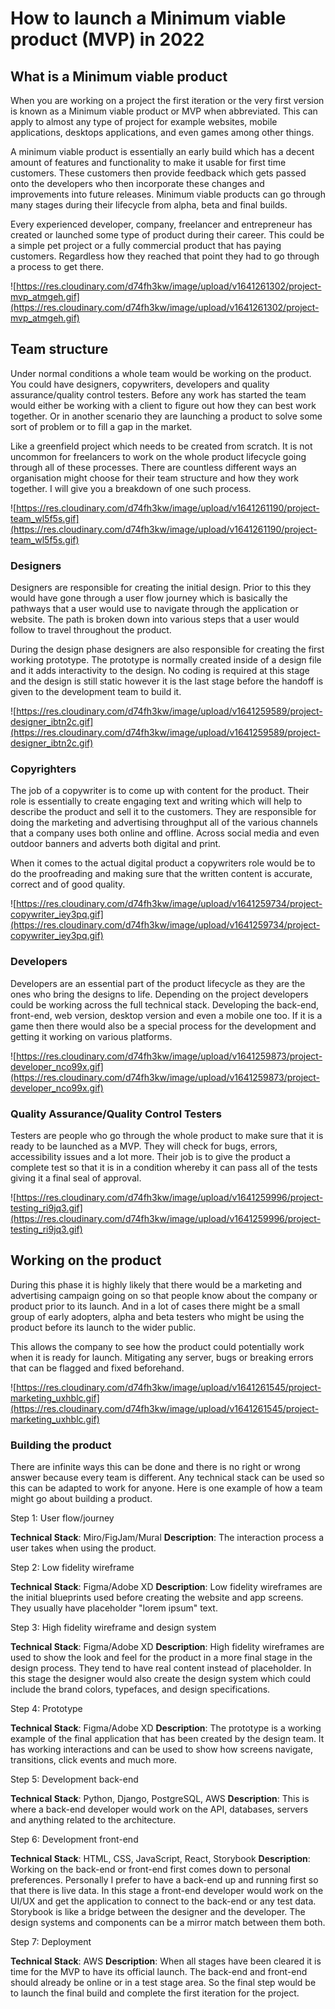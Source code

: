 # How to launch a Minimum viable product (MVP) in 2022
## What is a Minimum viable product

When you are working on a project the first iteration or the very first version is known as a Minimum viable product or MVP when abbreviated. This can apply to almost any type of project for example websites, mobile applications, desktops applications, and even games among other things.

A minimum viable product is essentially an early build which has a decent amount of features and functionality to make it usable for first time customers. These customers then provide feedback which gets passed onto the developers who then incorporate these changes and improvements into future releases. Minimum viable products can go through many stages during their lifecycle from alpha, beta and final builds.

Every experienced developer, company, freelancer and entrepreneur has created or launched some type of product during their career. This could be a simple pet project or a fully commercial product that has paying customers. Regardless how they reached that point they had to go through a process to get there.

![https://res.cloudinary.com/d74fh3kw/image/upload/v1641261302/project-mvp_atmgeh.gif](https://res.cloudinary.com/d74fh3kw/image/upload/v1641261302/project-mvp_atmgeh.gif)

## Team structure
Under normal conditions a whole team would be working on the product. You could have designers, copywriters, developers and quality assurance/quality control testers. Before any work has started the team would either be working with a client to figure out how they can best work together. Or in another scenario they are launching a product to solve some sort of problem or to fill a gap in the market. 

Like a greenfield project which needs to be created from scratch. It is not uncommon for freelancers to work on the whole product lifecycle going through all of these processes. There are countless different ways an organisation might choose for their team structure and how they work together. I will give you a breakdown of one such process.

![https://res.cloudinary.com/d74fh3kw/image/upload/v1641261190/project-team_wl5f5s.gif](https://res.cloudinary.com/d74fh3kw/image/upload/v1641261190/project-team_wl5f5s.gif)

### Designers
Designers are responsible for creating the initial design. Prior to this they would have gone through a user flow journey which is basically the pathways that a user would use to navigate through the application or website. The path is broken down into various steps that a user would follow to travel throughout the product.

During the design phase designers are also responsible for creating the first working prototype. The prototype is normally created inside of a design file and it adds interactivity to the design. No coding is required at this stage and the design is still static however it is the last stage before the handoff is given to the development team to build it.

![https://res.cloudinary.com/d74fh3kw/image/upload/v1641259589/project-designer_ibtn2c.gif](https://res.cloudinary.com/d74fh3kw/image/upload/v1641259589/project-designer_ibtn2c.gif)

### Copyrighters
The job of a copywriter is to come up with content for the product. Their role is essentially to create engaging text and writing which will help to describe the product and sell it to the customers. They are responsible for doing the marketing and advertising throughput all of the various channels that a company uses both online and offline. Across social media and even outdoor banners and adverts both digital and print.

When it comes to the actual digital product a copywriters role would be to do the proofreading and making sure that the written content is accurate, correct and of good quality.

![https://res.cloudinary.com/d74fh3kw/image/upload/v1641259734/project-copywriter_iey3pq.gif](https://res.cloudinary.com/d74fh3kw/image/upload/v1641259734/project-copywriter_iey3pq.gif)

### Developers
Developers are an essential part of the product lifecycle as they are the ones who bring the designs to life. Depending on the project developers could be working across the full technical stack. Developing the back-end, front-end, web version, desktop version and even a mobile one too. If it is a game then there would also be a special process for the development and getting it working on various platforms.

![https://res.cloudinary.com/d74fh3kw/image/upload/v1641259873/project-developer_nco99x.gif](https://res.cloudinary.com/d74fh3kw/image/upload/v1641259873/project-developer_nco99x.gif)

### Quality Assurance/Quality Control Testers
Testers are people who go through the whole product to make sure that it is ready to be launched as a MVP. They will check for bugs, errors, accessibility issues and a lot more. Their job is to give the product a complete test so that it is in a condition whereby it can pass all of the tests giving it a final seal of approval.

![https://res.cloudinary.com/d74fh3kw/image/upload/v1641259996/project-testing_ri9jq3.gif](https://res.cloudinary.com/d74fh3kw/image/upload/v1641259996/project-testing_ri9jq3.gif)

## Working on the product
During this phase it is highly likely that there would be a marketing and advertising campaign going on so that people know about the company or product prior to its launch. And in a lot of cases there might be a small group of early adopters, alpha and beta testers who might be using the product before its launch to the wider public.

This allows the company to see how the product could potentially work when it is ready for launch. Mitigating any server, bugs or breaking errors that can be flagged and fixed beforehand.

![https://res.cloudinary.com/d74fh3kw/image/upload/v1641261545/project-marketing_uxhblc.gif](https://res.cloudinary.com/d74fh3kw/image/upload/v1641261545/project-marketing_uxhblc.gif)

### Building the product
There are infinite ways this can be done and there is no right or wrong answer because every team is different. Any technical stack can be used so this can be adapted to work for anyone. Here is one example of how a team might go about building a product.

Step 1: User flow/journey

**Technical Stack**: Miro/FigJam/Mural
**Description**: The interaction process a user takes when using the product.

Step 2: Low fidelity wireframe

**Technical Stack**: Figma/Adobe XD
**Description**: Low fidelity wireframes are the initial blueprints used before creating the website and app screens. They usually have placeholder "lorem ipsum" text.

Step 3: High fidelity wireframe and design system

**Technical Stack**: Figma/Adobe XD
**Description**: High fidelity wireframes are used to show the look and feel for the product in a more final stage in the design process. They tend to have real content instead of placeholder. In this stage the designer would also create the design system which could include the brand colors, typefaces, and design specifications.

Step 4: Prototype

**Technical Stack**: Figma/Adobe XD
**Description**: The prototype is a working example of the final application that has been created by the design team. It has working interactions and can be used to show how screens navigate, transitions, click events and much more.

Step 5: Development back-end

**Technical Stack**: Python, Django, PostgreSQL, AWS
**Description**: This is where a back-end developer would work on the API, databases, servers and anything related to the architecture.

Step 6: Development front-end

**Technical Stack**: HTML, CSS, JavaScript, React, Storybook
**Description**: Working on the back-end or front-end first comes down to personal preferences. Personally I prefer to have a back-end up and running first so that there is live data. In this stage a front-end developer would work on the UI/UX and get the application to connect to the back-end or any test data. Storybook is like a bridge between the designer and the developer. The design systems and components can be a mirror match between them both.

Step 7: Deployment

**Technical Stack**: AWS
**Description**: When all stages have been cleared it is time for the MVP to have its official launch. The back-end and front-end should already be online or in a test stage area. So the final step would be to launch the final build and complete the first iteration for the project.